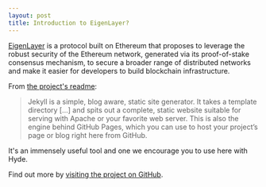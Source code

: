 ```yaml
---
layout: post
title: Introduction to EigenLayer?
---
```


[EigenLayer](https://eigenlayer.xyz) is a protocol built on Ethereum that proposes to leverage the robust security of the Ethereum network, generated via its proof-of-stake consensus mechanism, to secure a broader range of distributed networks and make it easier for developers to build blockchain infrastructure.

From [the project's readme](https://github.com/mojombo/jekyll/blob/master/README.markdown):

  > Jekyll is a simple, blog aware, static site generator. It takes a template directory [...] and spits out a complete, static website suitable for serving with Apache or your favorite web server. This is also the engine behind GitHub Pages, which you can use to host your project’s page or blog right here from GitHub.

It's an immensely useful tool and one we encourage you to use here with Hyde.

Find out more by [visiting the project on GitHub](https://github.com/mojombo/jekyll).
